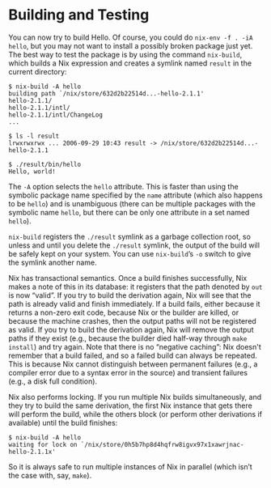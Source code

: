 # Building and Testing

You can now try to build Hello. Of course, you could do `nix-env -f . -iA
hello`, but you may not want to install a possibly broken package just
yet. The best way to test the package is by using the command
`nix-build`, which builds a Nix expression and creates a symlink named
`result` in the current directory:

```console
$ nix-build -A hello
building path `/nix/store/632d2b22514d...-hello-2.1.1'
hello-2.1.1/
hello-2.1.1/intl/
hello-2.1.1/intl/ChangeLog
...

$ ls -l result
lrwxrwxrwx ... 2006-09-29 10:43 result -> /nix/store/632d2b22514d...-hello-2.1.1

$ ./result/bin/hello
Hello, world!
```

The `-A` option selects the `hello` attribute. This is faster than
using the symbolic package name specified by the `name` attribute
(which also happens to be `hello`) and is unambiguous (there can be
multiple packages with the symbolic name `hello`, but there can be
only one attribute in a set named `hello`).

`nix-build` registers the `./result` symlink as a garbage collection
root, so unless and until you delete the `./result` symlink, the output
of the build will be safely kept on your system. You can use
`nix-build`’s `-o` switch to give the symlink another name.

Nix has transactional semantics. Once a build finishes successfully, Nix
makes a note of this in its database: it registers that the path denoted
by `out` is now “valid”. If you try to build the derivation again, Nix
will see that the path is already valid and finish immediately. If a
build fails, either because it returns a non-zero exit code, because Nix
or the builder are killed, or because the machine crashes, then the
output paths will not be registered as valid. If you try to build the
derivation again, Nix will remove the output paths if they exist (e.g.,
because the builder died half-way through `make
install`) and try again. Note that there is no “negative caching”: Nix
doesn't remember that a build failed, and so a failed build can always
be repeated. This is because Nix cannot distinguish between permanent
failures (e.g., a compiler error due to a syntax error in the source)
and transient failures (e.g., a disk full condition).

Nix also performs locking. If you run multiple Nix builds
simultaneously, and they try to build the same derivation, the first Nix
instance that gets there will perform the build, while the others block
(or perform other derivations if available) until the build finishes:

```console
$ nix-build -A hello
waiting for lock on `/nix/store/0h5b7hp8d4hqfrw8igvx97x1xawrjnac-hello-2.1.1x'
```

So it is always safe to run multiple instances of Nix in parallel (which
isn’t the case with, say, `make`).
